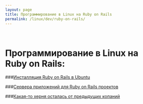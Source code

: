 ```yaml
---
layout: page
title: Программирование в Linux на Ruby on Rails
permalink: /linux/dev/ruby-on-rails/
---
```



<br/>

# Программирование в Linux на Ruby on Rails:


###[Инсталляция Ruby on Rails в Ubuntu](/linux/dev/ruby-on-rails/installation/ubuntu/14.04/)

###[Сервера приложений для Ruby on Rails проектов](/linux/dev/ruby-on-rails/app-servers/)

###[Какая-то херня осталась от предыдущих копаний](/linux/dev/ruby-on-rails/additionals/)
